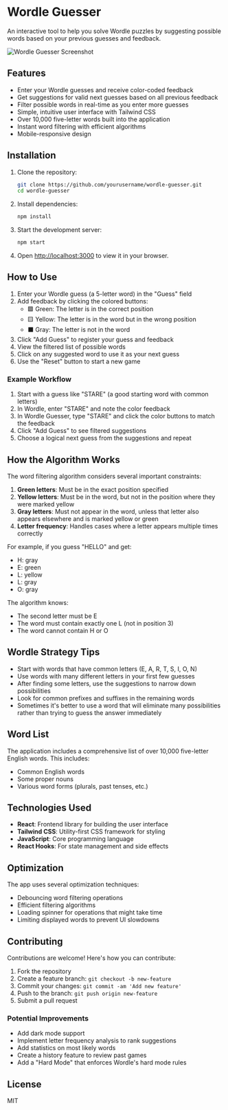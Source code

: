 # Wordle Guesser

An interactive tool to help you solve Wordle puzzles by suggesting possible words based on your previous guesses and feedback.

![Wordle Guesser Screenshot](https://i.imgur.com/example.png) <!-- Replace with actual screenshot when available -->

## Features

- Enter your Wordle guesses and receive color-coded feedback
- Get suggestions for valid next guesses based on all previous feedback
- Filter possible words in real-time as you enter more guesses
- Simple, intuitive user interface with Tailwind CSS
- Over 10,000 five-letter words built into the application
- Instant word filtering with efficient algorithms
- Mobile-responsive design

## Installation

1. Clone the repository:
   ```bash
   git clone https://github.com/yourusername/wordle-guesser.git
   cd wordle-guesser
   ```

2. Install dependencies:
   ```bash
   npm install
   ```

3. Start the development server:
   ```bash
   npm start
   ```

4. Open [http://localhost:3000](http://localhost:3000) to view it in your browser.

## How to Use

1. Enter your Wordle guess (a 5-letter word) in the "Guess" field
2. Add feedback by clicking the colored buttons:
   - 🟩 Green: The letter is in the correct position
   - 🟨 Yellow: The letter is in the word but in the wrong position
   - ⬛ Gray: The letter is not in the word
3. Click "Add Guess" to register your guess and feedback
4. View the filtered list of possible words
5. Click on any suggested word to use it as your next guess
6. Use the "Reset" button to start a new game

### Example Workflow

1. Start with a guess like "STARE" (a good starting word with common letters)
2. In Wordle, enter "STARE" and note the color feedback
3. In Wordle Guesser, type "STARE" and click the color buttons to match the feedback
4. Click "Add Guess" to see filtered suggestions
5. Choose a logical next guess from the suggestions and repeat

## How the Algorithm Works

The word filtering algorithm considers several important constraints:

1. **Green letters**: Must be in the exact position specified
2. **Yellow letters**: Must be in the word, but not in the position where they were marked yellow
3. **Gray letters**: Must not appear in the word, unless that letter also appears elsewhere and is marked yellow or green
4. **Letter frequency**: Handles cases where a letter appears multiple times correctly

For example, if you guess "HELLO" and get:
- H: gray
- E: green
- L: yellow
- L: gray
- O: gray

The algorithm knows:
- The second letter must be E
- The word must contain exactly one L (not in position 3)
- The word cannot contain H or O

## Wordle Strategy Tips

- Start with words that have common letters (E, A, R, T, S, I, O, N)
- Use words with many different letters in your first few guesses
- After finding some letters, use the suggestions to narrow down possibilities
- Look for common prefixes and suffixes in the remaining words
- Sometimes it's better to use a word that will eliminate many possibilities rather than trying to guess the answer immediately

## Word List

The application includes a comprehensive list of over 10,000 five-letter English words. This includes:

- Common English words
- Some proper nouns
- Various word forms (plurals, past tenses, etc.)

## Technologies Used

- **React**: Frontend library for building the user interface
- **Tailwind CSS**: Utility-first CSS framework for styling
- **JavaScript**: Core programming language
- **React Hooks**: For state management and side effects

## Optimization

The app uses several optimization techniques:
- Debouncing word filtering operations
- Efficient filtering algorithms
- Loading spinner for operations that might take time
- Limiting displayed words to prevent UI slowdowns

## Contributing

Contributions are welcome! Here's how you can contribute:

1. Fork the repository
2. Create a feature branch: `git checkout -b new-feature`
3. Commit your changes: `git commit -am 'Add new feature'`
4. Push to the branch: `git push origin new-feature`
5. Submit a pull request

### Potential Improvements

- Add dark mode support
- Implement letter frequency analysis to rank suggestions
- Add statistics on most likely words
- Create a history feature to review past games
- Add a "Hard Mode" that enforces Wordle's hard mode rules

## License

MIT
